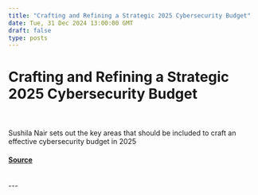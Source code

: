 ```yaml
---
title: "Crafting and Refining a Strategic 2025 Cybersecurity Budget"
date: Tue, 31 Dec 2024 13:00:00 GMT
draft: false
type: posts
---
```

# Crafting and Refining a Strategic 2025 Cybersecurity Budget

<br/>

<br/>
Sushila Nair sets out the key areas that should be included to craft an effective cybersecurity budget in 2025

#### [Source](https://www.infosecurity-magazine.com/blogs/crafting-strategic-cybersecurity/)

<br/>
---
